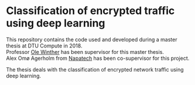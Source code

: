 # Classification of encrypted traffic using deep learning
This repository contains the code used and developed during a master thesis at DTU Compute in 2018.  
Professor [Ole Winther](http://cogsys.imm.dtu.dk/staff/winther/) has been supervisor for this master thesis.  
Alex Omø Agerholm from [Napatech](https://www.napatech.com/) has been co-supervisor for this project.

The thesis deals with the classification of encrypted network traffic using deep learning.
